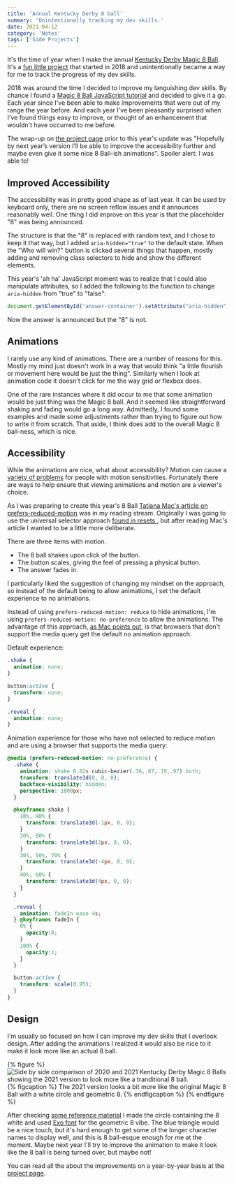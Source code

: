 ```yaml
---
title: 'Annual Kentucky Derby 8 ball'
summary: 'Unintentionally tracking my dev skills.'
date: 2021-04-12
category: 'Notes'
tags: ['Side Projects']
---
```


It's the time of year when I make the annual [Kentucky Derby Magic 8 Ball](https://2021-derby-8ball.glitch.me/). It's a [fun little project](/projects/kentucky-derby-magic-8-ball/) that started in 2018 and unintentionally became a way for me to track the progress of my dev skills.

2018 was around the time I decided to improve my languishing dev skills. By chance I found a [Magic 8 Ball JavaScript tutorial](https://kellylougheed.medium.com/javascript-magic-8-ball-with-basic-dom-manipulation-1636b83c3c26) and decided to give it a go. Each year since I've been able to make improvements that were out of my range the year before. And each year I've been pleasantly surprised when I've found things easy to improve, or thought of an enhancement that wouldn't have occurred to me before.

The wrap-up on [the project page](/projects/kentucky-derby-magic-8-ball/) prior to this year's update was "Hopefully by next year’s version I’ll be able to improve the accessibility further and maybe even give it some nice 8 Ball-ish animations". Spoiler alert: I was able to!

## Improved Accessibility
The accessibility was in pretty good shape as of last year. It can be used by keyboard only, there are no screen reflow issues and it announces reasonably well. One thing I did improve on this year is that the placeholder "8" was being announced.

The structure is that the "8" is replaced with random text, and I chose to keep it that way, but I added <code>aria-hidden="true"</code> to the default state. When the "Who will win?" button is clicked several things that happen, mostly adding and removing class selectors to hide and show the different elements.

This year's 'ah ha' JavaScript moment was to realize that I could also manipulate attributes, so I added the following to the function to change <code>aria-hidden</code> from "true" to "false":

```js
document.getElementById('answer-container').setAttribute("aria-hidden", false);
```

Now the answer is announced but the "8" is not.

## Animations
I rarely use any kind of animations. There are a number of reasons for this. Mostly my mind just doesn't work in a way that would think "a little flourish or movement here would be just the thing". Similarly when I look at animation code it doesn't click for me the way grid or flexbox does.

One of the rare instances where it did occur to me that some animation would be just thing was the Magic 8 ball. And it seemed like straightforward shaking and fading would go a long way. Admittedly, I found some examples and made some adjustments rather than trying to figure out how to write it from scratch. That aside, I think does add to the overall Magic 8 ball-ness, which is nice.

## Accessibility
While the animations are nice, what about accessibility? Motion can cause a [variety of problems](https://source.opennews.org/articles/motion-sick/) for people with motion sensitivities. Fortunately there are ways to help ensure that viewing animations and motion are a viewer's choice.

As I was preparing to create this year's 8 Ball [Tatiana Mac's article on prefers-reduced-motion](https://tatianamac.com/posts/prefers-reduced-motion/) was in my reading stream. Originally I was going to use the universal selector approach [found in resets ](https://piccalil.li/blog/a-modern-css-reset), but after reading Mac's article I wanted to be a little more deliberate.

There are three items with motion.
* The 8 ball shakes upon click of the button.
* The button scales, giving the feel of pressing a physical button.
* The answer fades in.

I particularly liked the suggestion of changing my mindset on the approach, so instead of the default being to allow animations, I set the default experience to no animations.

Instead of using <code>prefers-reduced-motion: reduce</code> to hide animations, I'm using <code>prefers-reduced-motion: no-preference</code> to allow the animations. The advantage of this approach, [as Mac points out](https://tatianamac.com/posts/prefers-reduced-motion/#start-with-no-motion), is that browsers that don't support the media query get the default no animation approach.

Default experience:
```css
.shake {
  animation: none;
}

button:active {
  transform: none;
}

.reveal {
  animation: none;
}
```

Animation experience for those who have not selected to reduce motion and are using a browser that supports the media query:
```css
@media (prefers-reduced-motion: no-preference) {
  .shake {
    animation: shake 0.82s cubic-bezier(.36,.07,.19,.97) both;
    transform: translate3d(0, 0, 0);
    backface-visibility: hidden;
    perspective: 1000px;
  }

  @keyframes shake {
    10%, 90% {
      transform: translate3d(-1px, 0, 0);
    }
    20%, 80% {
      transform: translate3d(2px, 0, 0);
    }
    30%, 50%, 70% {
      transform: translate3d(-4px, 0, 0);
    }
    40%, 60% {
      transform: translate3d(4px, 0, 0);
    }
  }

  .reveal {
    animation: fadeIn ease 4s;
  } @keyframes fadeIn {
    0% {
      opacity:0;
    }
    100% {
      opacity:1;
    }
  }

  button:active {
    transform: scale(0.95);
  }
}
```


## Design
I'm usually so focused on how I can improve my dev skills that I overlook design. After adding the animations I realized it would also be nice to it make it look more like an actual 8 ball.

{% figure %}
  <picture>
    <source srcset="/img/8-ball-comparison-sm.avif" type="image/avif">
    <source srcset="/img/8-ball-comparison-sm.webp" type="image/webp">
    <img src="/img/8-ball-comparison-sm.png" alt="Side by side comparison of 2020 and 2021 Kentucky Derby Magic 8 Balls showing the 2021 version to look more like a tranditional 8 ball." loading="lazy" />
  </picture>
  {% figcaption %}
    The 2021 version looks a bit more like the original Magic 8 Ball with a white circle and geometric 8.
  {% endfigcaption %}
{% endfigure %}

After checking [some reference material](https://duckduckgo.com/?t=ffab&q=magic+8+ball&atb=v225-1&iax=images&ia=images) I made the circle containing the 8 white and used [Exo font](https://fonts.google.com/specimen/Exo?preview.text=8&preview.text_type=custom) for the geometric 8 vibe. The blue triangle would be a nice touch, but it's hard enough to get some of the longer character names to display well, and this is 8 ball-esque enough for me at the moment. Maybe next year I'll try to improve the animation to make it look like the 8 ball is being turned over, but maybe not!

You can read all the about the improvements on a year-by-year basis at the [project page](/projects/kentucky-derby-magic-8-ball/).
